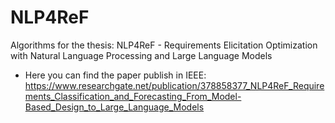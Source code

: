 # NLP4ReF
Algorithms for the thesis: NLP4ReF - Requirements Elicitation Optimization with Natural Language Processing and Large Language Models

* Here you can find the paper publish in IEEE:
https://www.researchgate.net/publication/378858377_NLP4ReF_Requirements_Classification_and_Forecasting_From_Model-Based_Design_to_Large_Language_Models
